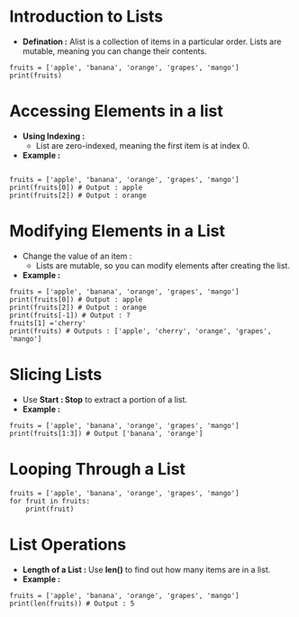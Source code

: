 # Introduction to Lists 
- **Defination :** Alist is a collection of items in a particular order. Lists are mutable, meaning you can change their contents.
```
fruits = ['apple', 'banana', 'orange', 'grapes', 'mango']
print(fruits)
```

# Accessing Elements in a list
- **Using Indexing :**
  - List are zero-indexed, meaning the first item is at index 0.
- **Example :**
```

fruits = ['apple', 'banana', 'orange', 'grapes', 'mango']
print(fruits[0]) # Output : apple
print(fruits[2]) # Output : orange
```

# Modifying Elements in a List
- Change the value of an item :
  - Lists are mutable, so you can modify elements after creating the list.
- **Example :**
```
fruits = ['apple', 'banana', 'orange', 'grapes', 'mango']
print(fruits[0]) # Output : apple
print(fruits[2]) # Output : orange
print(fruits[-1]) # Output : ?
fruits[1] ='cherry'
print(fruits) # Outputs : ['apple', 'cherry', 'orange', 'grapes', 'mango'] 
```

# Slicing Lists
- Use **Start : Stop** to extract a portion of a list.
- **Example :**
```
fruits = ['apple', 'banana', 'orange', 'grapes', 'mango']
print(fruits[1:3]) # Output ['banana', 'orange']
```

# Looping Through a List

```
fruits = ['apple', 'banana', 'orange', 'grapes', 'mango']
for fruit in fruits:
    print(fruit)
```

# List Operations
- **Length of a List :** Use **len()** to find out how many items are in a list.
- **Example :**
```
fruits = ['apple', 'banana', 'orange', 'grapes', 'mango']
print(len(fruits)) # Output : 5
```
